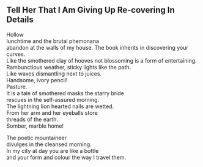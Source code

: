 Tell Her That I Am Giving Up Re-covering In Details
---------------------------------------------------
Hollow  
lunchtime and the brutal phemonana  
abandon at the walls of my house. The book inherits in discovering your curves.  
Like the smothered clay of hooves not blossoming is a form of entertaining.  
Rambunctious weather, sticky lights like the path.  
Like waxes dismantling next to juices.  
Handsome, ivory pencil!  
Pasture.  
It is a tale of smothered masks the starry bride  
rescues in the self-assured morning.  
The lightning lion hearted nails are wetted.  
From her arm and her eyeballs store  
threads of the earth.  
Somber, marble home!  
  
The poetic mountaineer  
divulges in the cleansed morning.  
In my city at day you are like a bottle  
and your form and colour the way I travel them.  
